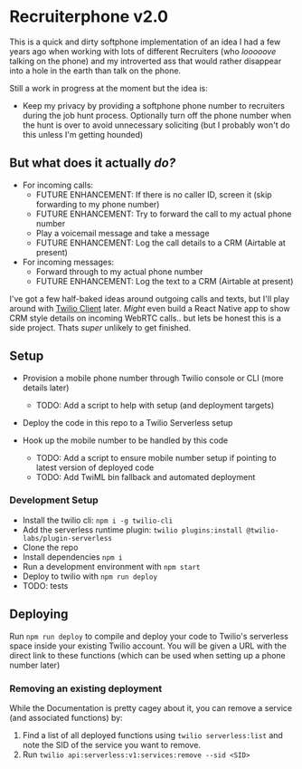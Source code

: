 # Recruiterphone v2.0

This is a quick and dirty softphone implementation of an idea I had a few years ago when working with lots of different Recruiters (who _looooove_ talking on the phone) and my introverted ass that would rather disappear into a hole in the earth than talk on the phone.

Still a work in progress at the moment but the idea is:

- Keep my privacy by providing a softphone phone number to recruiters during the job hunt process. Optionally turn off the phone number when the hunt is over to avoid unnecessary soliciting (but I probably won't do this unless I'm getting hounded)

## But what does it actually _do?_

- For incoming calls:
  - FUTURE ENHANCEMENT: If there is no caller ID, screen it (skip forwarding to my phone number)
  - FUTURE ENHANCEMENT: Try to forward the call to my actual phone number
  - Play a voicemail message and take a message
  - FUTURE ENHANCEMENT: Log the call details to a CRM (Airtable at present)
- For incoming messages:
  - Forward through to my actual phone number
  - FUTURE ENHANCEMENT: Log the text to a CRM (Airtable at present)

I've got a few half-baked ideas around outgoing calls and texts, but I'll play around with [Twilio Client](https://www.twilio.com/client) later. _Might_ even build a React Native app to show CRM style details on incoming WebRTC calls.. but lets be honest this is a side project. Thats _super_ unlikely to get finished.

## Setup

- Provision a mobile phone number through Twilio console or CLI (more details later)
  - TODO: Add a script to help with setup (and deployment targets)
- Deploy the code in this repo to a Twilio Serverless setup
- Hook up the mobile number to be handled by this code

  - TODO: Add a script to ensure mobile number setup if pointing to latest version of deployed code
  - TODO: Add TwiML bin fallback and automated deployment

### Development Setup

- Install the twilio cli: `npm i -g twilio-cli`
- Add the serverless runtime plugin: `twilio plugins:install @twilio-labs/plugin-serverless`
- Clone the repo
- Install dependencies `npm i`
- Run a development environment with `npm start`
- Deploy to twilio with `npm run deploy`
- TODO: tests

## Deploying

Run `npm run deploy` to compile and deploy your code to Twilio's serverless space inside your existing Twilio account. You will be given a URL with the direct link to these functions (which can be used when setting up a phone number later)

### Removing an existing deployment

While the Documentation is pretty cagey about it, you can remove a service (and associated functions) by:

1. Find a list of all deployed functions using `twilio serverless:list` and note the SID of the service you want to remove.
2. Run `twilio api:serverless:v1:services:remove --sid <SID>`

